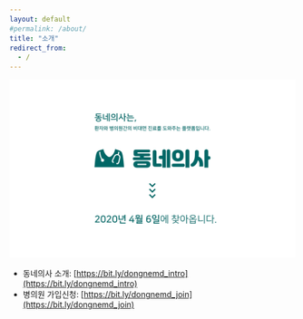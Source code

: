 ```yaml
---
layout: default
#permalink: /about/
title: "소개"
redirect_from:
  - /
---
```


![](/assets/img/about.png)

* 동네의사 소개: [https://bit.ly/dongnemd_intro](https://bit.ly/dongnemd_intro)
* 병의원 가입신청: [https://bit.ly/dongnemd_join](https://bit.ly/dongnemd_join)
